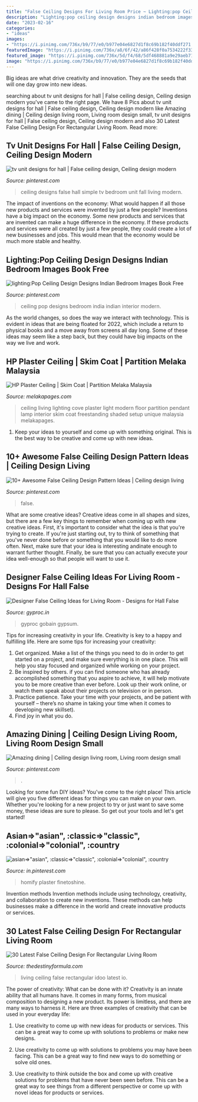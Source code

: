```yaml
---
title: "False Ceiling Designs For Living Room Price ~ Lighting:pop Ceiling Design Designs Indian Bedroom Images Book Free"
description: "Lighting:pop ceiling design designs indian bedroom images book free"
date: "2023-02-16"
categories:
- "ideas"
images:
- "https://i.pinimg.com/736x/b9/77/e0/b977e04e6827d1f8c69b182f40ddf271.jpg"
featuredImage: "https://i.pinimg.com/736x/a8/6f/42/a86f428f0a7534222f33cad388dae0dd.jpg"
featured_image: "https://i.pinimg.com/736x/5d/f4/68/5df468881a9e29aeb710a33b9d32bda1.jpg"
image: "https://i.pinimg.com/736x/b9/77/e0/b977e04e6827d1f8c69b182f40ddf271.jpg"
---
```



Big ideas are what drive creativity and innovation. They are the seeds that will one day grow into new ideas.

	

		
searching about tv unit designs for hall | False ceiling design, Ceiling design modern you've came to the right page. We have 8 Pics about tv unit designs for hall | False ceiling design, Ceiling design modern like Amazing dining | Ceiling design living room, Living room design small, tv unit designs for hall | False ceiling design, Ceiling design modern and also 30 Latest False Ceiling Design For Rectangular Living Room. Read more:
		
    
## Tv Unit Designs For Hall | False Ceiling Design, Ceiling Design Modern

<img loading=lazy src="https://i.pinimg.com/originals/78/0c/b6/780cb61b4629a01f20a98e21b98deee6.jpg" onerror="this.onerror=null;this.src='https://tse4.mm.bing.net/th?id=OIP._gC1ezPSrKYhnxMEs76RAgHaJ4&amp;pid=15.1';" alt="tv unit designs for hall | False ceiling design, Ceiling design modern">

_Source: pinterest.com_

>ceiling designs false hall simple tv bedroom unit fall living modern. 

	

The impact of inventions on the economy: What would happen if all those new products and services were invented by just a few people?
Inventions have a big impact on the economy. Some new products and services that are invented can make a huge difference in the economy. If these products and services were all created by just a few people, they could create a lot of new businesses and jobs. This would mean that the economy would be much more stable and healthy.

    
## Lighting:Pop Ceiling Design Designs Indian Bedroom Images Book Free

<img loading=lazy src="https://i.pinimg.com/736x/b9/77/e0/b977e04e6827d1f8c69b182f40ddf271.jpg" onerror="this.onerror=null;this.src='https://tse3.mm.bing.net/th?id=OIP.Mvws0LQ5F0Ag-z_YW1iX9wHaFU&amp;pid=15.1';" alt="lighting:Pop Ceiling Design Designs Indian Bedroom Images Book Free">

_Source: pinterest.com_

>ceiling pop designs bedroom india indian interior modern. 

	

As the world changes, so does the way we interact with technology. This is evident in ideas that are being floated for 2022, which include a return to physical books and a move away from screens all day long. Some of these ideas may seem like a step back, but they could have big impacts on the way we live and work.

    
## HP Plaster Ceiling | Skim Coat | Partition Melaka Malaysia

<img loading=lazy src="https://www.melakapages.com/wp-content/uploads/2015/02/plaster-ceiling-light.jpg" onerror="this.onerror=null;this.src='https://tse1.mm.bing.net/th?id=OIP.DakTnYjr3gP1EPjUoKHgkwHaEl&amp;pid=15.1';" alt="HP Plaster Ceiling | Skim Coat | Partition Melaka Malaysia">

_Source: melakapages.com_

>ceiling living lighting cove plaster light modern floor partition pendant lamp interior skim coat freestanding shaded setup unique malaysia melakapages. 

	

1. Keep your ideas to yourself and come up with something original. This is the best way to be creative and come up with new ideas.

    
## 10+ Awesome False Ceiling Design Pattern Ideas | Ceiling Design Living

<img loading=lazy src="https://i.pinimg.com/736x/5d/f4/68/5df468881a9e29aeb710a33b9d32bda1.jpg" onerror="this.onerror=null;this.src='https://tse1.mm.bing.net/th?id=OIP.eEdZh2gU-0wJ8QqagudN_gHaGj&amp;pid=15.1';" alt="10+ Awesome False Ceiling Design Pattern Ideas | Ceiling design living">

_Source: pinterest.com_

>false. 

	

What are some creative ideas?
Creative ideas come in all shapes and sizes, but there are a few key things to remember when coming up with new creative ideas. First, it's important to consider what the idea is that you're trying to create. If you're just starting out, try to think of something that you've never done before or something that you would like to do more often. Next, make sure that your idea is interesting andinate enough to warrant further thought. Finally, be sure that you can actually execute your idea well-enough so that people will want to use it.

    
## Designer False Ceiling Ideas For Living Room - Designs For Hall False

<img loading=lazy src="https://www.gyproc.in/images/living-big-9.jpg" onerror="this.onerror=null;this.src='https://tse2.mm.bing.net/th?id=OIP.DFoVwapPxru80QKP0OY8vwHaE8&amp;pid=15.1';" alt="Designer False Ceiling Ideas for Living Room - Designs for Hall False">

_Source: gyproc.in_

>gyproc gobain gypsum. 

	

Tips for increasing creativity in your life.
Creativity is key to a happy and fulfilling life. Here are some tips for increasing your creativity: 
1. Get organized. Make a list of the things you need to do in order to get started on a project, and make sure everything is in one place. This will help you stay focused and organized while working on your project. 
2. Be inspired by others. if you can find someone who has already accomplished something that you aspire to achieve, it will help motivate you to be more creative than ever before. Look up their work online, or watch them speak about their projects on television or in person. 
3. Practice patience. Take your time with your projects, and be patient with yourself – there’s no shame in taking your time when it comes to developing new skillset). 
4. Find joy in what you do.

    
## Amazing Dining | Ceiling Design Living Room, Living Room Design Small

<img loading=lazy src="https://i.pinimg.com/736x/a8/6f/42/a86f428f0a7534222f33cad388dae0dd.jpg" onerror="this.onerror=null;this.src='https://tse3.mm.bing.net/th?id=OIP.mkGc4ymQ0z1ZnySm8FudlAHaKE&amp;pid=15.1';" alt="Amazing dining | Ceiling design living room, Living room design small">

_Source: pinterest.com_

>. 

	

Looking for some fun DIY ideas? You've come to the right place! This article will give you five different ideas for things you can make on your own. Whether you're looking for a new project to try or just want to save some money, these ideas are sure to please. So get out your tools and let's get started!

    
## Asian=&gt;&quot;asian&quot;, :classic=&gt;&quot;classic&quot;, :colonial=&gt;&quot;colonial&quot;, :country

<img loading=lazy src="https://i.pinimg.com/736x/ed/01/ee/ed01ee05816523a326334e24c5910f04.jpg" onerror="this.onerror=null;this.src='https://tse1.mm.bing.net/th?id=OIP.iSSvSxDQiQ-PDAzh-wJZmAHaFj&amp;pid=15.1';" alt="asian=&gt;&quot;asian&quot;, :classic=&gt;&quot;classic&quot;, :colonial=&gt;&quot;colonial&quot;, :country">

_Source: in.pinterest.com_

>homify plaster finetoshine. 

	

Invention methods
Invention methods include using technology, creativity, and collaboration to create new inventions. These methods can help businesses make a difference in the world and create innovative products or services.

    
## 30 Latest False Ceiling Design For Rectangular Living Room

<img loading=lazy src="http://thedestinyformula.com/wp-content/uploads/2017/11/living-room.jpg" onerror="this.onerror=null;this.src='https://tse2.mm.bing.net/th?id=OIP.2n-J0oPmF0EAYjA-za0lbAHaEr&amp;pid=15.1';" alt="30 Latest False Ceiling Design For Rectangular Living Room">

_Source: thedestinyformula.com_

>living ceiling false rectangular idoo latest io. 

	

The power of creativity: What can be done with it?
Creativity is an innate ability that all humans have. It comes in many forms, from musical composition to designing a new product. Its power is limitless, and there are many ways to harness it. Here are three examples of creativity that can be used in your everyday life:
1. Use creativity to come up with new ideas for products or services. This can be a great way to come up with solutions to problems or make new designs.

2. Use creativity to come up with solutions to problems you may have been facing. This can be a great way to find new ways to do something or solve old ones.

3. Use creativity to think outside the box and come up with creative solutions for problems that have never been seen before. This can be a great way to see things from a different perspective or come up with novel ideas for products or services.

